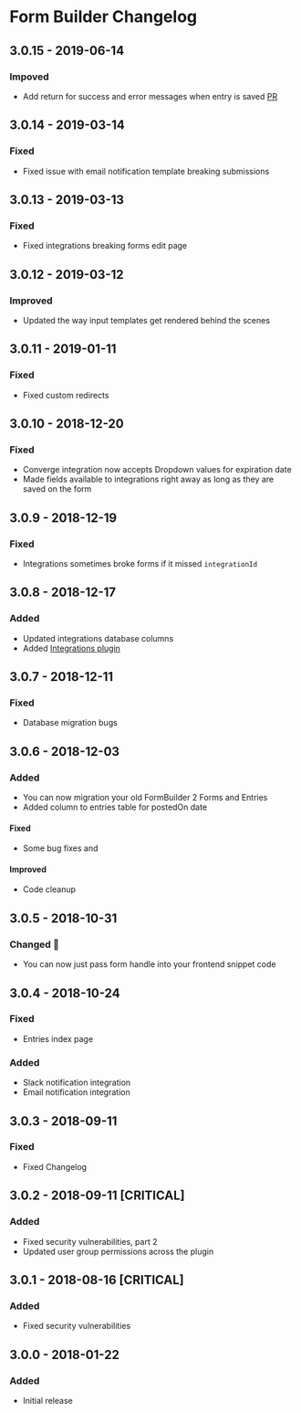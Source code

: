 # Form Builder Changelog

## 3.0.15 - 2019-06-14

### Impoved
- Add return for success and error messages when entry is saved [PR](https://github.com/roundhouse/Form-Builder-3/pull/3)

## 3.0.14 - 2019-03-14

### Fixed
- Fixed issue with email notification template breaking submissions

## 3.0.13 - 2019-03-13

### Fixed
- Fixed integrations breaking forms edit page

## 3.0.12 - 2019-03-12

### Improved
- Updated the way input templates get rendered behind the scenes

## 3.0.11 - 2019-01-11

### Fixed
- Fixed custom redirects

## 3.0.10 - 2018-12-20

### Fixed
- Converge integration now accepts Dropdown values for expiration date
- Made fields available to integrations right away as long as they are saved on the form

## 3.0.9 - 2018-12-19

### Fixed
- Integrations sometimes broke forms if it missed `integrationId`

## 3.0.8 - 2018-12-17

### Added
- Updated integrations database columns
- Added [Integrations plugin](https://github.com/roundhouse/Form-Builder-Integrations)

## 3.0.7 - 2018-12-11

### Fixed
- Database migration bugs

## 3.0.6 - 2018-12-03

### Added
- You can now migration your old FormBuilder 2 Forms and Entries
- Added column to entries table for postedOn date

#### Fixed
- Some bug fixes and 

#### Improved
- Code cleanup

## 3.0.5 - 2018-10-31

### Changed :ghost:
- You can now just pass form handle into your frontend snippet code

## 3.0.4 - 2018-10-24

### Fixed
- Entries index page

### Added
- Slack notification integration
- Email notification integration

## 3.0.3 - 2018-09-11

### Fixed
- Fixed Changelog

## 3.0.2 - 2018-09-11 [CRITICAL]

### Added
- Fixed security vulnerabilities, part 2
- Updated user group permissions across the plugin

## 3.0.1 - 2018-08-16 [CRITICAL]

### Added
- Fixed security vulnerabilities


## 3.0.0 - 2018-01-22

### Added
- Initial release
